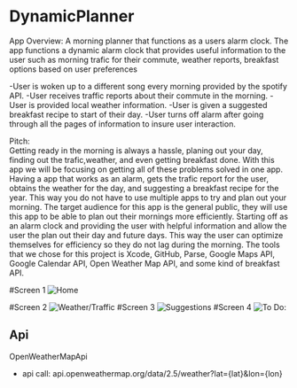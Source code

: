 # DynamicPlanner
App Overview: A morning planner that functions as a users alarm clock. The app functions a dynamic alarm clock that provides useful information to the user such as morning trafic for their commute, weather reports, breakfast options based on user preferences

-User is woken up to a different song every morning provided by the spotify API.
-User receives traffic reports about their commute in the morning.
-User is provided local weather information.
-User is given a suggested breakfast recipe to start of their day.
-User turns off alarm after going through all the pages of information to insure user interaction.

Pitch:  
Getting ready in the morning is always a hassle, planing out your day, finding out the trafic,weather, and even getting breakfast done. With this app we will be focusing on getting all of these problems solved in one app. Having a app that works as an alarm, gets the trafic report for the user, obtains the weather for the day, and suggesting a breakfast recipe for the year. This way you do not have to use multiple apps to try and plan out your morning. The target audience for this app is the general public, they will use this app to be able to plan out their mornings more efficiently. Starting off as an alarm clock and providing the user with helpful information and allow the user the plan out their day and future days. This way the user can optimize themselves for efficiency so they do not lag during the morning. The tools that we chose for this project is Xcode, GitHub, Parse, Google Maps API, Google Calendar API, Open Weather Map API, and some kind of breakfast API.


  
#Screen 1
<img src='https://i.imgur.com/MrclTU5.png' title='Screen 1' width='' alt='Home' />

#Screen 2
<img src='https://i.imgur.com/bJIfUZS.png' title='Screen 2' width='' alt='Weather/Traffic' />
#Screen 3
<img src='https://i.imgur.com/LjegOm4.png' title='Screen 3' width='' alt='Suggestions' />
#Screen 4
<img src='https://i.imgur.com/cxg0noq.png' title='Screen 4' width='' alt='To Do:' />


## Api
OpenWeatherMapApi
- api call: api.openweathermap.org/data/2.5/weather?lat={lat}&lon={lon}
